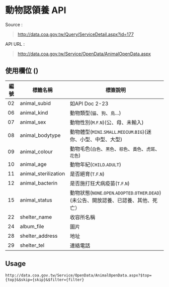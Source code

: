 # 動物認領養 API
Source : 
> http://data.coa.gov.tw/Query/ServiceDetail.aspx?id=177  

API URL : 
> http://data.coa.gov.tw/Service/OpenData/AnimalOpenData.aspx  

## 使用欄位 ()
|編號|標籤名稱|標簽說明|
|----|----|----|
|02|animal_subid|如API Doc 2-23|
|06|animal_kind|動物類型(`貓`、`狗`、`鳥`...)|
|07|animal_sex|動物性別(`M`.`F`.`N`)(公、母、未輸入)|
|08|animal_bodytype|動物體型(`MINI`.`SMALL`.`MEDIUM`.`BIG`)(迷你、小型、中型、大型)|
|09|animal_colour|動物毛色(`白色`、`黑色`、`棕色`、`黃色`、`虎斑`、`花色`)|
|10|animal_age|動物年紀(`CHILD`.`ADULT`)|
|11|animal_sterilization|是否絕育(`T`.`F`.`N`)|
|12|animal_bacterin|是否施打狂犬病疫苗(`T`.`F`.`N`)|
|15|animal_status|動物狀態(`NONE`.`OPEN`.`ADOPTED`.`OTHER`.`DEAD`)(未公告、開放認養、已認養、其他、死亡）|
|22|shelter_name|收容所名稱|
|24|album_file|圖片|
|28|shelter_address|地址|
|29|shelter_tel|連絡電話|  

## Usage
`http://data.coa.gov.tw/Service/OpenData/AnimalOpenData.aspx?$top={top}&$skip={skip}&$filter={filter}`
